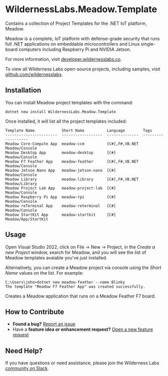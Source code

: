 # WildernessLabs.Meadow.Template

Contains a collection of Project Templates for the .NET IoT platform, Meadow.

Meadow is a complete, IoT platform with defense-grade security that runs full .NET applications on embeddable microcontrollers and Linux single-board computers including Raspberry Pi and NVIDIA Jetson.

For more information, visit [developer.wildernesslabs.co](http://developer.wildernesslabs.co/).

To view all Wilderness Labs open-source projects, including samples, visit [github.com/wildernesslabs](https://github.com/wildernesslabs/).

## Installation

You can install Meadow project templates with the command:

`dotnet new install WildernessLabs.Meadow.Template`

Once installed, it will list all the project templates included:

```console
Template Name            Short Name          Language        Tags
-----------------------  ------------------  --------------  -------------------
Meadow Core-Compute App  meadow-ccm          [C#],F#,VB.NET  Meadow/Console
Meadow Desktop App       meadow-desktop      [C#]            Meadow/Console
Meadow F7 Feather App    meadow-feather      [C#],F#,VB.NET  Meadow/Console
Meadow Jetson Nano App   meadow-jetson-nano  [C#]            Meadow/Console
Meadow Library           meadow-library      [C#],F#,VB.NET  Meadow/Library
Meadow Project Lab App   meadow-project-lab  [C#]            Meadow/Console
Meadow Raspberry Pi App  meadow-rpi          [C#]            Meadow/Console
Meadow reTerminal App    meadow-reterminal   [C#]            Meadow/Console
Meadow StartKit App      meadow-startkit     [C#]            Meadow/App/StartKit
```

## Usage

Open Visual Studio 2022, click on File -> New -> Project, in the _Create a new Project_ window, search for Meadow, and you will see the list of Meadow templates avaiable you've just installed.

Alternatively, you can create a Meadow project via console using the _Short Name_ values on the list. For example:

```console
C:\Users\john>dotnet new meadow-feather --name Blinky
The template "Meadow F7 Feather App" was created successfully. 
```

Creates a Meadow application that runs on a Meadow Feather F7 board.

## How to Contribute

- **Found a bug?** [Report an issue](https://github.com/WildernessLabs/Meadow_Issues/issues)
- Have a **feature idea or enhancement request?** [Open a new feature request](https://github.com/WildernessLabs/Meadow_Issues/issues)

## Need Help?

If you have questions or need assistance, please join the Wilderness Labs [community on Slack](http://slackinvite.wildernesslabs.co/).